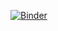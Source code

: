 [![Binder](https://mybinder.org/badge_logo.svg)](https://mybinder.org/v2/gh/Chekos/twilio-test/master?filepath=intro.ipynb)
